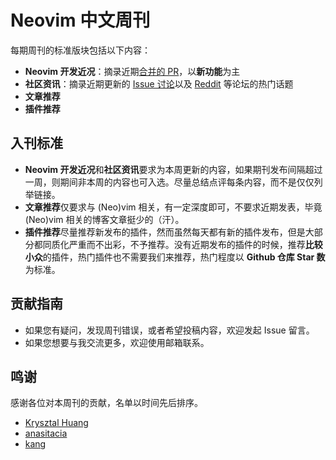 # Neovim 中文周刊

每期周刊的标准版块包括以下内容：

* **Neovim 开发近况**：摘录近期[合并的 PR](https://github.com/neovim/neovim/pulls?q=is%3Apr+is%3Amerged)，以**新功能**为主
* **社区资讯**：摘录近期更新的 [Issue 讨论](https://github.com/neovim/neovim/issues?q=sort%3Aupdated-desc%20is%3Aissue%20is%3Aopen%20type%3AEnhancement)以及 [Reddit](https://www.reddit.com/r/neovim/) 等论坛的热门话题
* **文章推荐**
* **插件推荐**

## 入刊标准

* **Neovim 开发近况**和**社区资讯**要求为本周更新的内容，如果期刊发布间隔超过一周，则期间非本周的内容也可入选。尽量总结点评每条内容，而不是仅仅列举链接。
* **文章推荐**仅要求与 (Neo)vim 相关，有一定深度即可，不要求近期发表，毕竟 (Neo)vim 相关的博客文章挺少的（汗）。
* **插件推荐**尽量推荐新发布的插件，然而虽然每天都有新的插件发布，但是大部分都同质化严重而不出彩，不予推荐。没有近期发布的插件的时候，推荐**比较小众**的插件，热门插件也不需要我们来推荐，热门程度以 **Github 仓库 Star 数**为标准。

## 贡献指南

* 如果您有疑问，发现周刊错误，或者希望投稿内容，欢迎发起 Issue 留言。
* 如果您想要与我交流更多，欢迎使用邮箱联系。

## 鸣谢

感谢各位对本周刊的贡献，名单以时间先后排序。

* [Krysztal Huang](https://www.zhihu.com/people/suibing-19)
* [anasitacia](https://www.zhihu.com/people/northyear)
* [kang](https://github.com/kang8)

